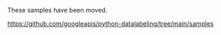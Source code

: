 These samples have been moved.

https://github.com/googleapis/python-datalabeling/tree/main/samples
